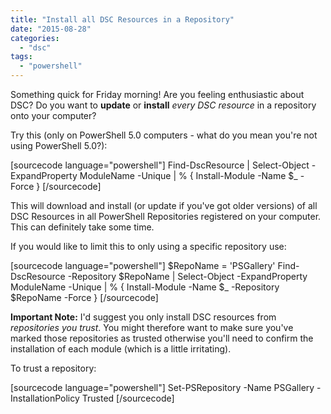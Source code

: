 ```yaml
---
title: "Install all DSC Resources in a Repository"
date: "2015-08-28"
categories: 
  - "dsc"
tags: 
  - "powershell"
---
```


Something quick for Friday morning! Are you feeling enthusiastic about DSC? Do you want to **update** or **install** _every DSC resource_ in a repository onto your computer?

Try this (only on PowerShell 5.0 computers - what do you mean you're not using PowerShell 5.0?):

\[sourcecode language="powershell"\] Find-DscResource | Select-Object -ExpandProperty ModuleName -Unique | % { Install-Module -Name $\_ -Force } \[/sourcecode\]

This will download and install (or update if you've got older versions) of all DSC Resources in all PowerShell Repositories registered on your computer. This can definitely take some time.

If you would like to limit this to only using a specific repository use:

\[sourcecode language="powershell"\] $RepoName = 'PSGallery' Find-DscResource -Repository $RepoName | Select-Object -ExpandProperty ModuleName -Unique | % { Install-Module -Name $\_ -Repository $RepoName -Force } \[/sourcecode\]

**Important Note:** I'd suggest you only install DSC resources from _repositories you trust_. You might therefore want to make sure you've marked those repositories as trusted otherwise you'll need to confirm the installation of each module (which is a little irritating).

To trust a repository:

\[sourcecode language="powershell"\] Set-PSRepository -Name PSGallery -InstallationPolicy Trusted \[/sourcecode\]

